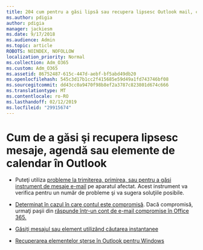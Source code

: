 ```yaml
---
title: 204 cum pentru a găsi lipsă sau recupera lipsesc Outlook mail, calendar sau contacte
ms.author: pdigia
author: pdigia
manager: jackiesm
ms.date: 9/17/2018
ms.audience: Admin
ms.topic: article
ROBOTS: NOINDEX, NOFOLLOW
localization_priority: Normal
ms.collection: Adm_O365
ms.custom: Adm_O365
ms.assetid: 86752487-615c-447d-aebf-bf5abd49db20
ms.openlocfilehash: 545c3d17b1cc2f415685e59d49a1fd743746bf08
ms.sourcegitcommit: dd43cc0a9470f98b8ef2a3787c823801d674c666
ms.translationtype: MT
ms.contentlocale: ro-RO
ms.lasthandoff: 02/12/2019
ms.locfileid: "29915674"
---
```

# <a name="how-to-find-and-recover-missing-messages-contacts-or-calendar-items-in-outlook"></a>Cum de a găsi şi recupera lipsesc mesaje, agendă sau elemente de calendar în Outlook

- Puteţi utiliza [probleme la trimiterea, primirea, sau pentru a găsi instrument de mesaje e-mail](https://aka.ms/SaRA-OutlookSendReceive) pe aparatul afectat. Acest instrument va verifica pentru un număr de probleme şi va sugera soluţiile posibile. 
    
- [Determinat în cazul în care contul este compromisă](https://support.microsoft.com/help/2551603/how-to-determine-whether-your-office-365-account-has-been-compromised). Dacă compromisă, urmaţi paşii din [răspunde într-un cont de e-mail compromise în Office 365.](https://docs.microsoft.com/office365/enterprise/responding-to-a-compromised-email-account)
    
- [Găsiţi mesajul sau element utilizând căutarea instantanee](https://support.office.com/article/69748862-5976-47b9-98e8-ed179f1b9e4d)
    
- [Recuperarea elementelor şterse în Outlook pentru Windows](https://support.office.com/article/49e81f3c-c8f4-4426-a0b9-c0fd751d48ce)
    


